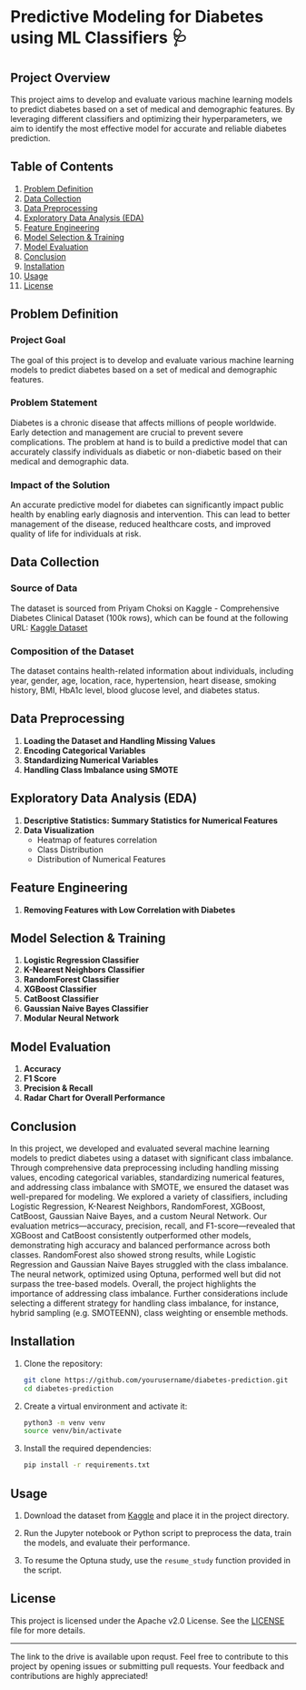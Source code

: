 # Predictive Modeling for Diabetes using ML Classifiers 🩺

## Project Overview

This project aims to develop and evaluate various machine learning models to predict diabetes based on a set of medical and demographic features. By leveraging different classifiers and optimizing their hyperparameters, we aim to identify the most effective model for accurate and reliable diabetes prediction.

## Table of Contents

1. [Problem Definition](#problem-definition)
2. [Data Collection](#data-collection)
3. [Data Preprocessing](#data-preprocessing)
4. [Exploratory Data Analysis (EDA)](#exploratory-data-analysis-eda)
5. [Feature Engineering](#feature-engineering)
6. [Model Selection & Training](#model-selection-training)
7. [Model Evaluation](#model-evaluation)
8. [Conclusion](#conclusion)
9. [Installation](#installation)
10. [Usage](#usage)
11. [License](#license)

## Problem Definition

### Project Goal

The goal of this project is to develop and evaluate various machine learning models to predict diabetes based on a set of medical and demographic features.

### Problem Statement

Diabetes is a chronic disease that affects millions of people worldwide. Early detection and management are crucial to prevent severe complications. The problem at hand is to build a predictive model that can accurately classify individuals as diabetic or non-diabetic based on their medical and demographic data.

### Impact of the Solution

An accurate predictive model for diabetes can significantly impact public health by enabling early diagnosis and intervention. This can lead to better management of the disease, reduced healthcare costs, and improved quality of life for individuals at risk.

## Data Collection

### Source of Data

The dataset is sourced from Priyam Choksi on Kaggle - Comprehensive Diabetes Clinical Dataset (100k rows), which can be found at the following URL: [Kaggle Dataset](https://www.kaggle.com/datasets/priyamchoksi/100000-diabetes-clinical-dataset)

### Composition of the Dataset

The dataset contains health-related information about individuals, including year, gender, age, location, race, hypertension, heart disease, smoking history, BMI, HbA1c level, blood glucose level, and diabetes status.

## Data Preprocessing

1. **Loading the Dataset and Handling Missing Values**
2. **Encoding Categorical Variables**
3. **Standardizing Numerical Variables**
4. **Handling Class Imbalance using SMOTE**

## Exploratory Data Analysis (EDA)

1. **Descriptive Statistics: Summary Statistics for Numerical Features**
2. **Data Visualization**
   - Heatmap of features correlation
   - Class Distribution
   - Distribution of Numerical Features

## Feature Engineering

1. **Removing Features with Low Correlation with Diabetes**

## Model Selection & Training

1. **Logistic Regression Classifier**
2. **K-Nearest Neighbors Classifier**
3. **RandomForest Classifier**
4. **XGBoost Classifier**
5. **CatBoost Classifier**
6. **Gaussian Naive Bayes Classifier**
7. **Modular Neural Network**

## Model Evaluation

1. **Accuracy**
2. **F1 Score**
3. **Precision & Recall**
4. **Radar Chart for Overall Performance**

## Conclusion

In this project, we developed and evaluated several machine learning models to predict diabetes using a dataset with significant class imbalance. Through comprehensive data preprocessing including handling missing values, encoding categorical variables, standardizing numerical features, and addressing class imbalance with SMOTE, we ensured the dataset was well-prepared for modeling. We explored a variety of classifiers, including Logistic Regression, K-Nearest Neighbors, RandomForest, XGBoost, CatBoost, Gaussian Naive Bayes, and a custom Neural Network. Our evaluation metrics—accuracy, precision, recall, and F1-score—revealed that XGBoost and CatBoost consistently outperformed other models, demonstrating high accuracy and balanced performance across both classes. RandomForest also showed strong results, while Logistic Regression and Gaussian Naive Bayes struggled with the class imbalance. The neural network, optimized using Optuna, performed well but did not surpass the tree-based models. Overall, the project highlights the importance of addressing class imbalance. Further considerations include selecting a different strategy for handling class imbalance, for instance, hybrid sampling (e.g. SMOTEENN), class weighting or ensemble methods.

## Installation

1. Clone the repository:
   ```bash
   git clone https://github.com/yourusername/diabetes-prediction.git
   cd diabetes-prediction
   ```

2. Create a virtual environment and activate it:
   ```bash
   python3 -m venv venv
   source venv/bin/activate
   ```

3. Install the required dependencies:
   ```bash
   pip install -r requirements.txt
   ```

## Usage

1. Download the dataset from [Kaggle](https://www.kaggle.com/datasets/priyamchoksi/100000-diabetes-clinical-dataset) and place it in the project directory.

2. Run the Jupyter notebook or Python script to preprocess the data, train the models, and evaluate their performance.

3. To resume the Optuna study, use the `resume_study` function provided in the script.

## License

This project is licensed under the Apache v2.0 License. See the [LICENSE](LICENSE) file for more details.

---
The link to the drive is available upon requst.
Feel free to contribute to this project by opening issues or submitting pull requests. Your feedback and contributions are highly appreciated!
